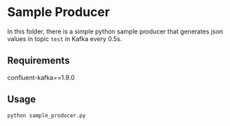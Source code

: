 # Sample Producer
In this folder, there is a simple python sample producer that generates json values in topic `test` in Kafka every 0.5s.

## Requirements
confluent-kafka==1.9.0

## Usage
```bash
python sample_producer.py
```